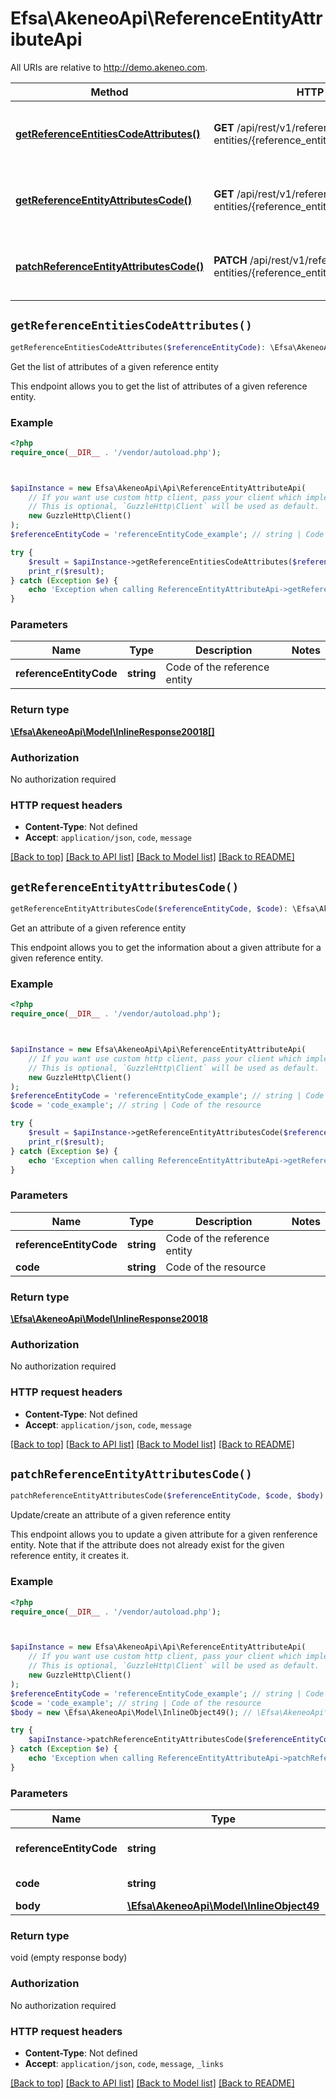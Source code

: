# Efsa\AkeneoApi\ReferenceEntityAttributeApi

All URIs are relative to http://demo.akeneo.com.

Method | HTTP request | Description
------------- | ------------- | -------------
[**getReferenceEntitiesCodeAttributes()**](ReferenceEntityAttributeApi.md#getReferenceEntitiesCodeAttributes) | **GET** /api/rest/v1/reference-entities/{reference_entity_code}/attributes | Get the list of attributes of a given reference entity
[**getReferenceEntityAttributesCode()**](ReferenceEntityAttributeApi.md#getReferenceEntityAttributesCode) | **GET** /api/rest/v1/reference-entities/{reference_entity_code}/attributes/{code} | Get an attribute of a given reference entity
[**patchReferenceEntityAttributesCode()**](ReferenceEntityAttributeApi.md#patchReferenceEntityAttributesCode) | **PATCH** /api/rest/v1/reference-entities/{reference_entity_code}/attributes/{code} | Update/create an attribute of a given reference entity


## `getReferenceEntitiesCodeAttributes()`

```php
getReferenceEntitiesCodeAttributes($referenceEntityCode): \Efsa\AkeneoApi\Model\InlineResponse20018[]
```

Get the list of attributes of a given reference entity

This endpoint allows you to get the list of attributes of a given reference entity.

### Example

```php
<?php
require_once(__DIR__ . '/vendor/autoload.php');



$apiInstance = new Efsa\AkeneoApi\Api\ReferenceEntityAttributeApi(
    // If you want use custom http client, pass your client which implements `GuzzleHttp\ClientInterface`.
    // This is optional, `GuzzleHttp\Client` will be used as default.
    new GuzzleHttp\Client()
);
$referenceEntityCode = 'referenceEntityCode_example'; // string | Code of the reference entity

try {
    $result = $apiInstance->getReferenceEntitiesCodeAttributes($referenceEntityCode);
    print_r($result);
} catch (Exception $e) {
    echo 'Exception when calling ReferenceEntityAttributeApi->getReferenceEntitiesCodeAttributes: ', $e->getMessage(), PHP_EOL;
}
```

### Parameters

Name | Type | Description  | Notes
------------- | ------------- | ------------- | -------------
 **referenceEntityCode** | **string**| Code of the reference entity |

### Return type

[**\Efsa\AkeneoApi\Model\InlineResponse20018[]**](../Model/InlineResponse20018.md)

### Authorization

No authorization required

### HTTP request headers

- **Content-Type**: Not defined
- **Accept**: `application/json`, `code`, `message`

[[Back to top]](#) [[Back to API list]](../../README.md#endpoints)
[[Back to Model list]](../../README.md#models)
[[Back to README]](../../README.md)

## `getReferenceEntityAttributesCode()`

```php
getReferenceEntityAttributesCode($referenceEntityCode, $code): \Efsa\AkeneoApi\Model\InlineResponse20018
```

Get an attribute of a given reference entity

This endpoint allows you to get the information about a given attribute for a given reference entity.

### Example

```php
<?php
require_once(__DIR__ . '/vendor/autoload.php');



$apiInstance = new Efsa\AkeneoApi\Api\ReferenceEntityAttributeApi(
    // If you want use custom http client, pass your client which implements `GuzzleHttp\ClientInterface`.
    // This is optional, `GuzzleHttp\Client` will be used as default.
    new GuzzleHttp\Client()
);
$referenceEntityCode = 'referenceEntityCode_example'; // string | Code of the reference entity
$code = 'code_example'; // string | Code of the resource

try {
    $result = $apiInstance->getReferenceEntityAttributesCode($referenceEntityCode, $code);
    print_r($result);
} catch (Exception $e) {
    echo 'Exception when calling ReferenceEntityAttributeApi->getReferenceEntityAttributesCode: ', $e->getMessage(), PHP_EOL;
}
```

### Parameters

Name | Type | Description  | Notes
------------- | ------------- | ------------- | -------------
 **referenceEntityCode** | **string**| Code of the reference entity |
 **code** | **string**| Code of the resource |

### Return type

[**\Efsa\AkeneoApi\Model\InlineResponse20018**](../Model/InlineResponse20018.md)

### Authorization

No authorization required

### HTTP request headers

- **Content-Type**: Not defined
- **Accept**: `application/json`, `code`, `message`

[[Back to top]](#) [[Back to API list]](../../README.md#endpoints)
[[Back to Model list]](../../README.md#models)
[[Back to README]](../../README.md)

## `patchReferenceEntityAttributesCode()`

```php
patchReferenceEntityAttributesCode($referenceEntityCode, $code, $body)
```

Update/create an attribute of a given reference entity

This endpoint allows you to update a given attribute for a given renference entity. Note that if the attribute does not already exist for the given reference entity, it creates it.

### Example

```php
<?php
require_once(__DIR__ . '/vendor/autoload.php');



$apiInstance = new Efsa\AkeneoApi\Api\ReferenceEntityAttributeApi(
    // If you want use custom http client, pass your client which implements `GuzzleHttp\ClientInterface`.
    // This is optional, `GuzzleHttp\Client` will be used as default.
    new GuzzleHttp\Client()
);
$referenceEntityCode = 'referenceEntityCode_example'; // string | Code of the reference entity
$code = 'code_example'; // string | Code of the resource
$body = new \Efsa\AkeneoApi\Model\InlineObject49(); // \Efsa\AkeneoApi\Model\InlineObject49

try {
    $apiInstance->patchReferenceEntityAttributesCode($referenceEntityCode, $code, $body);
} catch (Exception $e) {
    echo 'Exception when calling ReferenceEntityAttributeApi->patchReferenceEntityAttributesCode: ', $e->getMessage(), PHP_EOL;
}
```

### Parameters

Name | Type | Description  | Notes
------------- | ------------- | ------------- | -------------
 **referenceEntityCode** | **string**| Code of the reference entity |
 **code** | **string**| Code of the resource |
 **body** | [**\Efsa\AkeneoApi\Model\InlineObject49**](../Model/InlineObject49.md)|  |

### Return type

void (empty response body)

### Authorization

No authorization required

### HTTP request headers

- **Content-Type**: Not defined
- **Accept**: `application/json`, `code`, `message`, `_links`

[[Back to top]](#) [[Back to API list]](../../README.md#endpoints)
[[Back to Model list]](../../README.md#models)
[[Back to README]](../../README.md)
